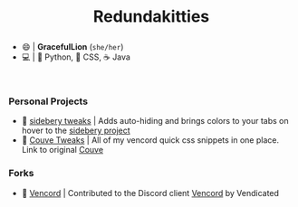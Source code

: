 # <p align="center">Redundakitties</p>
* 😄 | **GracefulLion** (`she/her`)
* 💻  | 🐍 Python, 🌸 CSS, ☕ Java

<br />

### Personal Projects
* 🍒 [sidebery tweaks](https://github.com/Redundakitties/colorful-minimalist) | Adds auto-hiding and brings colors to your tabs on hover to the [sidebery project](https://github.com/mbnuqw/sidebery/releases)
* 🥬 [Couve Tweaks](https://github.com/Redundakitties/quickCSS-snippets) | All of my vencord quick css snippets in one place. Link to original [Couve](https://github.com/NYRI4/Couve)

### Forks
* 🌺 [Vencord](https://github.com/Vendicated/Vencord) | Contributed to the Discord client [Vencord](https://vencord.dev/) by Vendicated
